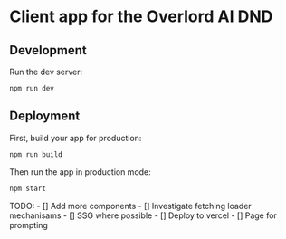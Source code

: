 #  Client app for the Overlord AI DND

## Development

Run the dev server:

```shellscript
npm run dev
```

## Deployment

First, build your app for production:

```sh
npm run build
```

Then run the app in production mode:

```sh
npm start
```



TODO:
    - [] Add more components
    - [] Investigate fetching loader mechanisams
    - [] SSG where possible
    - [] Deploy to vercel
    - [] Page for prompting